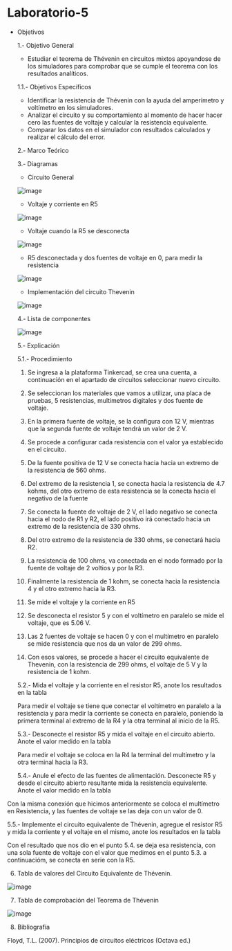 # Laboratorio-5
* Objetivos

  1.- Objetivo General
    - Estudiar el teorema de Thévenin en circuitos mixtos apoyandose de los simuladores para comprobar que se cumple el teorema con los resultados analíticos.

  1.1.- Objetivos Específicos
    - Identificar la resistencia de Thévenin con la ayuda del amperímetro y voltímetro en los simuladores.
    - Analizar el circuito y su comportamiento al momento de hacer hacer cero las fuentes de voltaje y calcular la resistencia equivalente.
    - Comparar los datos en el simulador con resultados calculados y realizar el cálculo del error.
   
  2.- Marco Teórico
  
  3.- Diagramas
  
    - Circuito General
    
    ![image](https://user-images.githubusercontent.com/76132461/108272461-3d95b880-7140-11eb-821f-1f64a39c6265.png)
    
    - Voltaje y corriente en R5
    
    ![image](https://user-images.githubusercontent.com/76132461/108272845-c4e32c00-7140-11eb-8401-173306480925.png)
    
    - Voltaje cuando la R5 se desconecta
    
    ![image](https://user-images.githubusercontent.com/76132461/108272869-cf052a80-7140-11eb-8c60-f3b38919e988.png)
    
    - R5 desconectada y dos fuentes de voltaje en 0, para medir la resistencia
    
    ![image](https://user-images.githubusercontent.com/76132461/108272898-daf0ec80-7140-11eb-8cfa-014eacfdcbed.png)
    
    - Implementación del circuito Thevenin

    ![image](https://user-images.githubusercontent.com/76132461/108272931-e512eb00-7140-11eb-907e-bdb11437ad38.png)


     4.- Lista de componentes

    ![image](https://user-images.githubusercontent.com/76132461/108274276-a7af5d00-7142-11eb-915c-c5b806a57f94.png)
    
    5.- Explicación
    
    5.1.- Procedimiento
    
    1. Se ingresa a la plataforma Tinkercad, se crea una cuenta, a continuación en el apartado de circuitos seleccionar nuevo circuito.
    
    2. Se seleccionan los materiales que vamos a utilizar, una placa de pruebas, 5 resistencias, multimetros digitales y dos fuente de voltaje.
     
    3. En la primera fuente de voltaje, se la configura con 12 V, mientras que la segunda fuente de voltaje tendrá un valor de 2 V.
     
    4. Se procede a configurar cada resistencia con el valor ya establecido en el circuito.
    
    5. De la fuente positiva de 12 V se conecta hacia hacia un extremo de la resistencia de 560 ohms.
    
    6. Del extremo de la resistencia 1, se conecta hacia la resistencia de 4.7 kohms, del otro extremo de esta resistencia se la conecta hacia el negativo de la fuente
     
    7. Se conecta la fuente de voltaje de 2 V, el lado negativo se conecta hacia el nodo de R1 y R2, el lado positivo irá conectado hacia un extremo de la resistencia de 330 ohms.
    
    8. Del otro extremo de la resistencia de 330 ohms, se conectará hacia R2.
    
    9. La resistencia de 100 ohms, va conectada en el nodo formado por la fuente de voltaje de 2 voltios y por la R3.

   10. Finalmente la resistencia de 1 kohm, se conecta hacia la resistencia 4 y el otro extremo hacia la R3.
   
   11. Se mide el voltaje y la corriente en R5

   12. Se desconecta el resistor 5 y con el voltímetro en paralelo se mide el voltaje, que es 5.06 V.

   13. Las 2 fuentes de voltaje se hacen 0 y con el multímetro en paralelo se mide resistencia que nos da un valor de 299 ohms.

   14. Con esos valores, se procede a hacer el circuito equivalente de Thevenin, con la resistencia de 299 ohms, el voltaje de 5 V y la resistencia de 1 kohm.

  5.2.- Mida el voltaje y la corriente en el resistor R5, anote los resultados en la tabla
  
    Para medir el voltaje se tiene que conectar el voltímetro en paralelo a la resistencia y para medir la corriente se conecta en paralelo, poniendo la primera terminal al extremo de la R4 y la otra terminal al inicio de la R5.
    
  5.3.- Desconecte el resistor R5 y mida el voltaje en el circuito abierto. Anote el valor medido en la tabla

    Para medir el voltaje se coloca en la R4 la terminal del multímetro y la otra terminal hacia la R3.
    
  5.4.- Anule el efecto de las fuentes de alimentación. Desconecte R5 y desde el circuito abierto resultante mida la resistencia equivalente. Anote el valor medido en la tabla

Con la misma conexión que hicimos anteriormente se coloca el multímetro en Resistencia, y las fuentes de voltaje se las deja con un valor de 0.

  5.5.- Implemente el circuito equivalente de Thévenin, agregue el resistor R5 y mida la corriente y el voltaje en el mismo, anote los resultados en la tabla

Con el resultado que nos dio en el punto 5.4. se deja esa resistencia, con una sola fuente de voltaje con el valor que medimos en el punto 5.3. a continuacióm, se conecta en serie con la R5.

  6. Tabla de valores del Circuito Equivalente de Thévenin.
  
![image](https://user-images.githubusercontent.com/76132461/108285611-78eeb200-7155-11eb-93a6-cdcd8d0634ec.png)
  
  7. Tabla de comprobación del Teorema de Thévenin

![image](https://user-images.githubusercontent.com/76132461/108285618-8015c000-7155-11eb-8c38-c12fd25cbe4a.png)

  8. Bibliografía

Floyd, T.L. (2007). Principios de circuitos eléctricos (Octava ed.)






